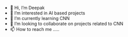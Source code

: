 - 👋 Hi, I’m Deepak
- 👀 I’m interested in AI based projects
- 🌱 I’m currently learning CNN
- 💞️ I’m looking to collaborate on projects related to CNN
- 📫 How to reach me .....

<!---
ParmanuAlways/ParmanuAlways is a ✨ special ✨ repository because its `README.md` (this file) appears on your GitHub profile.
You can click the Preview link to take a look at your changes.
--->
